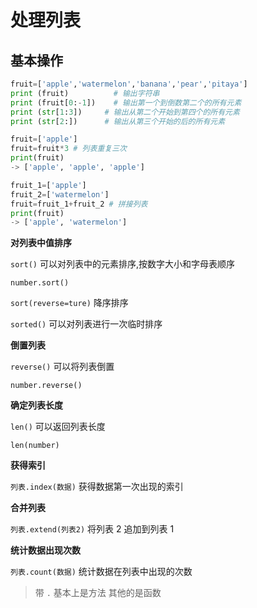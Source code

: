 # 处理列表

## 基本操作

```python
fruit=['apple','watermelon','banana','pear','pitaya']
print (fruit)          # 输出字符串  
print (fruit[0:-1])    # 输出第一个到倒数第二个的所有元素
print (str[1:3])     # 输出从第二个开始到第四个的所有元素
print (str[2:])      # 输出从第三个开始的后的所有元素

fruit=['apple']
fruit=fruit*3 # 列表重复三次
print(fruit)
-> ['apple', 'apple', 'apple']

fruit_1=['apple']
fruit_2=['watermelon']
fruit=fruit_1+fruit_2 # 拼接列表
print(fruit)
-> ['apple', 'watermelon']

```

**对列表中值排序**

`sort()` 可以对列表中的元素排序,按数字大小和字母表顺序

```
number.sort()
```

`sort(reverse=ture)` 降序排序

`sorted()` 可以对列表进行一次临时排序

**倒置列表**

`reverse()` 可以将列表倒置

```
number.reverse()
```

**确定列表长度**

`len()` 可以返回列表长度

```
len(number)
```

**获得索引**

`列表.index(数据)` 获得数据第一次出现的索引

**合并列表**

`列表.extend(列表2)` 将列表 2 追加到列表 1

**统计数据出现次数**

`列表.count(数据)` 统计数据在列表中出现的次数

> 带 `.` 基本上是方法 其他的是函数

